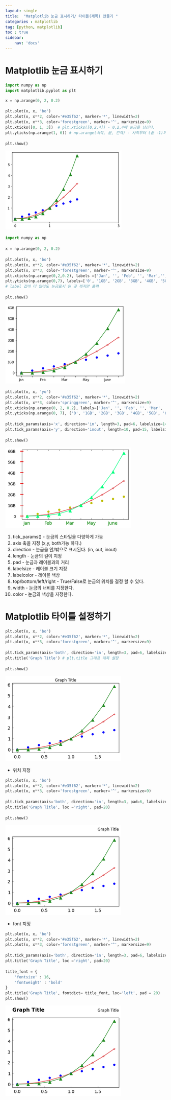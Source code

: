 ```yaml
---
layout: single
title:  "Matplotlib 눈금 표시하기/ 타이틀(제목) 만들기 "
categories : matplotlib
tag: [python, matplotlib]
toc : true
sidebar:
    nav: 'docs'
---
```




# Matplotlib 눈금 표시하기



```python
import numpy as np
import matplotlib.pyplot as plt
```


```python
x = np.arange(0, 2, 0.2)

plt.plot(x, x, 'bo')
plt.plot(x, x**2, color='#e35f62', marker='*', linewidth=2)
plt.plot(x, x**3, color='forestgreen', marker='^', markersize=9)
plt.xticks([0, 1, 3])  # plt.xticks([0,2,4]) - 0,2,4에 눈금을 남긴다.
plt.yticks(np.arange(1, 6)) # np.arange(시작, 끝, 간격) - 사작부터 (끝 -1)까지 눈금을 남긴다.

plt.show()
```


![Foo](/images/Matplotlib_7_files/Matplotlib_7_2_0.png)



```python
import numpy as np

x = np.arange(0, 2, 0.2)

plt.plot(x, x, 'bo')
plt.plot(x, x**2, color='#e35f62', marker='*', linewidth=2)
plt.plot(x, x**3, color='forestgreen', marker='^', markersize=9)
plt.xticks(np.arange(0,2,0.2), labels =['Jan', '', 'Feb', '', 'Mar','', 'May', '', 'June', '', 'July'])
plt.yticks(np.arange(0,7), labels=['0', '1GB', '2GB', '3GB', '4GB', '5GB', '6GB'])
# label 값이 더 많아도 눈금표시 된 곳 까지만 출력

plt.show()
```


![Foo](/images/Matplotlib_7_files/Matplotlib_7_3_0.png)



```python
plt.plot(x, x, 'yo')
plt.plot(x, x**2, color='#e35f62', marker='*', linewidth=2)
plt.plot(x, x**3, color='springgreen', marker='^', markersize=9)
plt.xticks(np.arange(0, 2, 0.2), labels=['Jan', '', 'Feb', '', 'Mar', '', 'May', '', 'June', '', 'July'])
plt.yticks(np.arange(0, 7), ('0', '1GB', '2GB', '3GB', '4GB', '5GB', '6GB'))

plt.tick_params(axis='x', direction='in', length=3, pad=6, labelsize=14, labelcolor='green', top=True)
plt.tick_params(axis='y', direction='inout', length=10, pad=15, labelsize=12, width=2, color='r')

plt.show()
```


![Foo](/images/Matplotlib_7_files/Matplotlib_7_4_0.png)


1. tick_params() - 눈금의 스타일을 다양하게 가능
2. axis 축을 지정 (x,y, both가능 하다.) 
3. direction - 눈금을 안/밖으로 표시된다. (in, out, inout)
4. length - 눈금의 길이 지정
5. pad - 눈금과 레이블과의 거리
6. labelsize - 레이블 크기 지정
7. labelcolor - 레이블 색상
8. top/bottom/left/right - True/False로 눈금의 위치를 결정 할 수 있다.
9. width - 눈금의 너비를 지정한다.
10. color - 눈금의 색상을 지정한다.



# Matplotlib 타이틀 설정하기


```python
plt.plot(x, x, 'bo')
plt.plot(x, x**2, color='#e35f62', marker='*', linewidth=2)
plt.plot(x, x**3, color='forestgreen', marker='^', markersize=9)

plt.tick_params(axis='both', direction='in', length=3, pad=6, labelsize=14)
plt.title('Graph Title') # plt.title 그래프 제목 설정

plt.show()
```


![Foo](/images/Matplotlib_7_files/Matplotlib_7_7_0.png)


- 위치 지정


```python
plt.plot(x, x, 'bo')
plt.plot(x, x**2, color='#e35f62', marker='*', linewidth=2)
plt.plot(x, x**3, color='forestgreen', marker='^', markersize=9)

plt.tick_params(axis='both', direction='in', length=3, pad=6, labelsize=14)
plt.title('Graph Title', loc ='right', pad=20)

plt.show()
```


![Foo](/images/Matplotlib_7_files/Matplotlib_7_9_0.png)


- font 지정


```python
plt.plot(x, x, 'bo')
plt.plot(x, x**2, color='#e35f62', marker='*', linewidth=2)
plt.plot(x, x**3, color='forestgreen', marker='^', markersize=9)

plt.tick_params(axis='both', direction='in', length=3, pad=6, labelsize=14)
plt.title('Graph Title', loc ='right', pad=20)

title_font = {
    'fontsize' : 16,
    'fontweight' : 'bold'
}
plt.title('Graph Title', fontdict= title_font, loc='left', pad = 20)
plt.show()
```


![Foo](/images/Matplotlib_7_files/Matplotlib_7_11_0.png)

